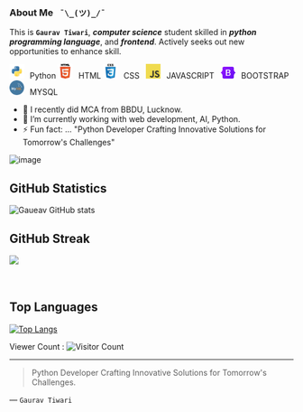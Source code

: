 ### About Me &nbsp; `¯\_(ツ)_/¯`

This is __`Gaurav Tiwari`__, *__computer science__* student skilled in  *__python programming language__*, and  *__frontend__*. Actively seeks out new opportunities to enhance skill.
<br>
      
<img style="margin-right:10px" width="26px" src="https://github.com/PrinceCorwin/Useful-tech-icons/blob/main/images/python.png?raw=false" />Python
<img style="margin-right:10px" width="26px" src="https://github.com/PrinceCorwin/Useful-tech-icons/blob/main/images/HTML.png?raw=false" />HTML
<img style="margin-right:10px" width="26px" src="https://github.com/PrinceCorwin/Useful-tech-icons/blob/main/images/css.png?raw=false" />CSS &nbsp;
<img style="margin-right:10px" width="26px" src="https://github.com/PrinceCorwin/Useful-tech-icons/blob/main/images/javascript.png?raw=false" />JAVASCRIPT &nbsp;
<img style="margin-right:10px" width="26px" src="https://github.com/PrinceCorwin/Useful-tech-icons/blob/main/images/bootstrap-logo.png?raw=false" />BOOTSTRAP
<img style="margin-right:10px" width="26px" src="https://github.com/PrinceCorwin/Useful-tech-icons/blob/main/images/mysql-logo.png" />MYSQL
      
<!--
**0gaurav4/0gaurav4** is a ✨ _special_ ✨ repository because its `README.md` (this file) appears on your GitHub profile.

Here are some ideas to get you started:

- 🔭 I’m currently working on ...
- 🌱 I’m currently learning ...
- 👯 I’m looking to collaborate on ...
- 🤔 I’m looking for help with ...
- 💬 Ask me about ...
- 📫 How to reach me: ...
- 😄 Pronouns: ...
- ⚡ Fun fact: ...
-->

- 🔭 I recently did MCA from BBDU, Lucknow.
- 🌱 I’m currently working with web development, AI, Python.
- ⚡ Fun fact: ... "Python Developer Crafting Innovative Solutions for Tomorrow's Challenges"

![image](https://github.com/user-attachments/assets/ffd9a371-cca6-4592-a3e1-ec79afbfc2f6)


## GitHub Statistics


![Gaueav GitHub stats](https://github-readme-stats-sigma-five.vercel.app/api?username=0gaurav4&show_icons=true&theme=react&line&hide_border=true&count_private=true)


## GitHub Streak

![](https://github-readme-streak-stats.herokuapp.com/?user=0gaurav4&theme=dark&hide_border=true) 
<!-- [![GitHub Streak](https://streak-stats.demolab.com?user=0gaurav4&theme=dark)](https://git.io/streak-stats)  -->

<br/>

 <!-- [![GitHub Streak](http://github-readme-streak-stats.herokuapp.com?user=0gaurav4&theme=dark)](https://git.io/streak-stats) -->

## Top Languages 

[![Top Langs](https://github-readme-stats-sigma-five.vercel.app/api/top-langs/?username=0gaurav4&layout=compact&theme=vision-friendly-dark&hide_border=true)](https://github.com/0gaurav4/github-readme-stats)

Viewer Count :
 ![Visitor Count](https://profile-counter.glitch.me/{0gaurav4}/count.svg)
 
---
> Python Developer Crafting Innovative Solutions for Tomorrow's Challenges.

— `Gaurav Tiwari`


<!-- ![Snake animation](https://github.com/0gaurav4/0gaurav4/blob/output/github-contribution-grid-snake.svg) -->





      

